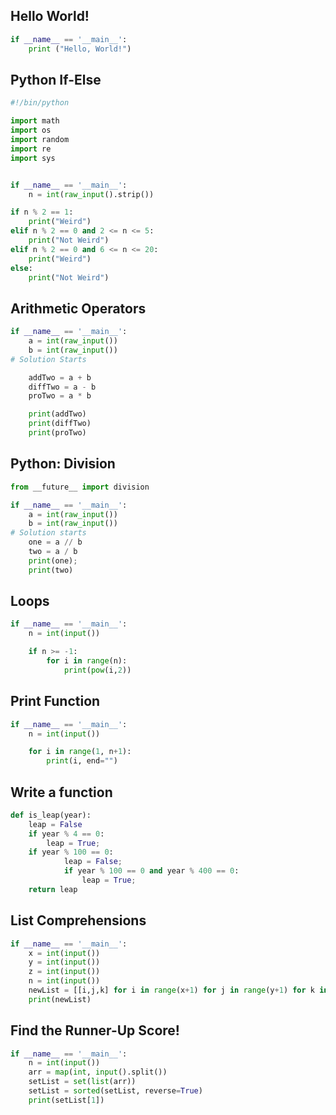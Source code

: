 ## Hello World!

```python
if __name__ == '__main__':
    print ("Hello, World!")
```

## Python If-Else

```python
#!/bin/python

import math
import os
import random
import re
import sys


if __name__ == '__main__':
    n = int(raw_input().strip())

if n % 2 == 1:
    print("Weird")
elif n % 2 == 0 and 2 <= n <= 5:
    print("Not Weird")
elif n % 2 == 0 and 6 <= n <= 20:
    print("Weird")
else:
    print("Not Weird")

```

## Arithmetic Operators

```python
if __name__ == '__main__':
    a = int(raw_input())
    b = int(raw_input())
# Solution Starts

    addTwo = a + b
    diffTwo = a - b
    proTwo = a * b

    print(addTwo)
    print(diffTwo)
    print(proTwo)

```

## Python: Division

```python
from __future__ import division

if __name__ == '__main__':
    a = int(raw_input())
    b = int(raw_input())
# Solution starts
    one = a // b
    two = a / b
    print(one);
    print(two)
```

## Loops

```python
if __name__ == '__main__':
    n = int(input())

    if n >= -1:
        for i in range(n):
            print(pow(i,2))
```

## Print Function

```python
if __name__ == '__main__':
    n = int(input())

    for i in range(1, n+1):
        print(i, end="")
```

## Write a function

```python
def is_leap(year):
    leap = False
    if year % 4 == 0:
        leap = True;
    if year % 100 == 0:
            leap = False;
            if year % 100 == 0 and year % 400 == 0:
                leap = True;
    return leap
```

## List Comprehensions

```python
if __name__ == '__main__':
    x = int(input())
    y = int(input())
    z = int(input())
    n = int(input())
    newList = [[i,j,k] for i in range(x+1) for j in range(y+1) for k in range(z+1) if i+j+k != n]
    print(newList)
```

## Find the Runner-Up Score!

```python
if __name__ == '__main__':
    n = int(input())
    arr = map(int, input().split())
    setList = set(list(arr))
    setList = sorted(setList, reverse=True)
    print(setList[1])
```
